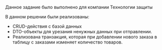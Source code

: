 Данное задание было выполнено для компании Технологии защиты

В данном решении были реализованы:
- CRUD-действия с базой данных
- DTO-объекты для урезания ненужных данных при отправлении.
- Реализована транзакция, которая при добавлении нового заказа в таблицу с заказами изменяет количество товаров.
